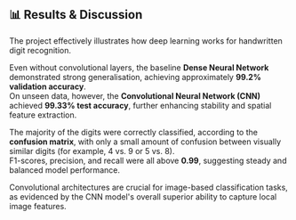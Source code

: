 ## 📊 Results & Discussion

The project effectively illustrates how deep learning works for handwritten digit recognition.


Even without convolutional layers, the baseline **Dense Neural Network** demonstrated strong generalisation, achieving approximately **99.2% validation accuracy**.  
On unseen data, however, the **Convolutional Neural Network (CNN)** achieved **99.33% test accuracy**, further enhancing stability and spatial feature extraction.

The majority of the digits were correctly classified, according to the **confusion matrix**, with only a small amount of confusion between visually similar digits (for example, 4 vs. 9 or 5 vs. 8).  
F1-scores, precision, and recall were all above **0.99**, suggesting steady and balanced model performance.

Convolutional architectures are crucial for image-based classification tasks, as evidenced by the CNN model's overall superior ability to capture local image features.

